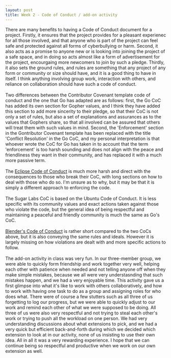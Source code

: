 ```yaml
---
layout: post
title: Week 2 - Code of Conduct / add-on activity
---
```


There are many benefits to having a Code of Conduct document for a project. Firstly, it ensures that the project provides for a pleasant experienec for all those involved, and that anyone who is part of the project can feel safe and protected against all forms of cyberbullying or harm. Second, it also acts as a promise to anyone new or is looking into joining the project of a safe space, and in doing so acts almost like a form of advertisement for the project, encourgaing more newcomers to join by such a pledge. Thirdly, it also sets the ground rules, and rules are something that any project of any form or community or size should have, and it is a good thing to have in itself. I think anything involving group work, interaction with others, and reliance on collaboration should have such a code of conduct.<br><br>
Two differences between the Contributor Covenant template code of conduct and the one that Go has adapted are as follows: first, the Go CoC has added its own section for Gopher values, and I think they have added this section to add more sincerity to their pledge, so that their CoC is not only a set of rules, but also a set of explanations and assurances as to the values that Gophers share, so that all involved can be assured that others will treat them with such values in mind. Second, the 'Enforcement' section in the Gontributor Covenant template has been replaced with the title 'Conflict Resolution' in the Go CoC, and my personal interpretation is that whoever wrote the CoC for Go has taken in to account that the term 'enforcement' is too harsh sounding and does not align with the peace and friendliness they want in their community, and has replaced it with a much more passive term.<br><br>
The [Eclipse Code of Conduct](https://www.eclipse.org/org/documents/Community_Code_of_Conduct.php) is much more harsh and direct with the consequences to those who break their CoC, with long sections on how to deal with those who do so. I'm unsure as to why, but it may be that it is simply a different approach to enforcing the code.<br><br>
The Sugar Labs CoC is based on the Ubuntu Code of Conduct. It is less specific with its community values and exact actions taken against those who violate the code, but the general idea of being respectful and maintaining a peaceful and friendly community is much the same as Go's CoC.
<br><br>
[Blender's Code of Conduct](https://wiki.blender.org/wiki/Contact/CodeOfConduct#:~:text=We%20will%20only%20take%20actions,is%20not%20a%20productive%20one.) is rather short compared to the two CoCs above, but it is also conveying the same rules and ideals. However it is largely missing on how violations are dealt with and more specific actions to follow.
<br><br>
The add-on activity in class was very fun. In our three-member group, we were able to quickly form friendship and work together very well, helping each other with patience when needed and not telling anyone off when they make simple mistakes, because we all were very understasnding that such mistakes happen, and we had a very enjoyable time. This activity gave us a first glimpse into what it's like to work with others collaboratively, and how to work with having one task to do as a group and assigning roles for who does what. There were of course a few stutters such as all three of us forgetting to log our progress, but we were able to quickly adjust to our work and remind each other of what we were supposed to be doing. All three of us were also very respectful and not trying to steal each other's work or trying to push all the workload on one person. We had very understanding discussions about what extensions to pick, and we had a very quick but efficient back-and-forth during which we decided which extension to look at in our activity, none of us insisting to use their own idea. All in all it was a very rewarding experience. I hope that we can continue being so respectful and productive when we work on our own extension as well.